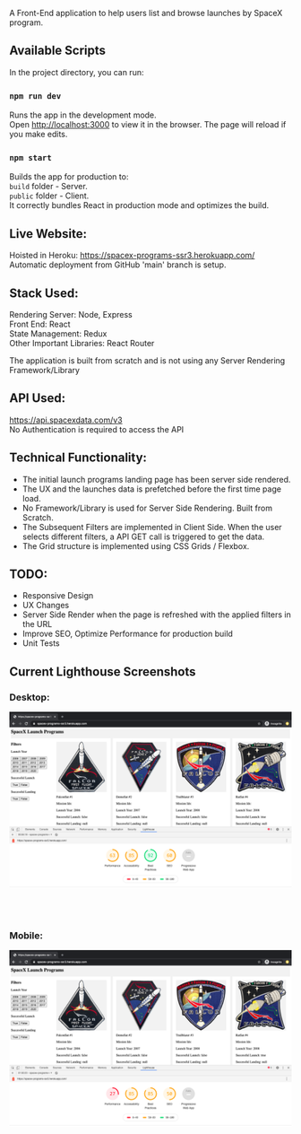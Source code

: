 A Front-End application to help users list and browse launches by SpaceX program.

## Available Scripts

In the project directory, you can run:

### `npm run dev`

Runs the app in the development mode.<br />
Open [http://localhost:3000](http://localhost:3000) to view it in the browser.
The page will reload if you make edits.<br />


### `npm start`

Builds the app for production to: <br />
`build` folder - Server.<br />
`public` folder - Client.<br />
It correctly bundles React in production mode and optimizes the build.


## Live Website:
Hoisted in Heroku: https://spacex-programs-ssr3.herokuapp.com/<br />
Automatic deployment from GitHub 'main' branch is setup.


## Stack Used:
Rendering Server: Node, Express<br />
Front End: React<br />
State Management: Redux<br />
Other Important Libraries: React Router<br />

The application is built from scratch and is not using any Server Rendering Framework/Library


## API Used:
https://api.spacexdata.com/v3 <br />
No Authentication is required to access the API


## Technical Functionality:
- The initial launch programs landing page has been server side rendered.
- The UX and the launches data is prefetched before the first time page load.
- No Framework/Library is used for Server Side Rendering. Built from Scratch.
- The Subsequent Filters are implemented in Client Side. When the user selects different filters, a API GET call is triggered to get the data.
- The Grid structure is implemented using CSS Grids / Flexbox.


## TODO:
- Responsive Design
- UX Changes
- Server Side Render when the page is refreshed with the applied filters in the URL
- Improve SEO, Optimize Performance for production build
- Unit Tests


## Current Lighthouse Screenshots

### Desktop:
![Lighthouse Desktop](screenshots/lighthouse_desktop.png "Lighthouse Desktop")

<br />
<br />

### Mobile:
![Lighthouse Mobile](screenshots/lighthouse_mobile.png "Lighthouse Mobile")
